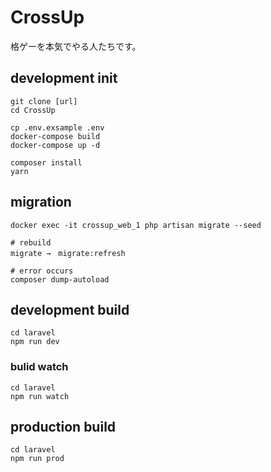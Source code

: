 # CrossUp
格ゲーを本気でやる人たちです。


## development init

```
git clone [url]
cd CrossUp

cp .env.exsample .env
docker-compose build
docker-compose up -d

composer install
yarn
```

## migration
```
docker exec -it crossup_web_1 php artisan migrate --seed

# rebuild
migrate →　migrate:refresh

# error occurs
composer dump-autoload
```

## development build

```
cd laravel
npm run dev
```

### bulid watch

```
cd laravel
npm run watch
```
## production build

```
cd laravel
npm run prod
```
